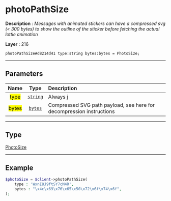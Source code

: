 # photoPathSize

**Description** : *Messages with animated stickers can have a compressed svg \(&lt; 300 bytes\) to show the outline of the sticker before fetching the actual lottie animation*

**Layer** : 216

```tl
photoPathSize#d8214d41 type:string bytes:bytes = PhotoSize;
```

---

## Parameters

| Name | Type | Description |
| :---: | :---: | :--- |
| <mark>type</mark> | [`string`](type/string) | Always j |
| <mark>bytes</mark> | [`bytes`](type/bytes) | Compressed SVG path payload, see here for decompression instructions |

---

## Type

[PhotoSize](type/PhotoSize)

---

## Example

```php
$photoSize = $client->photoPathSize(
	type : 'WxnI8J9ftSY7cM4R',
	bytes : "\x4c\x69\x76\x65\x50\x72\x6f\x74\x6f",
);
```